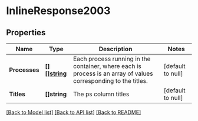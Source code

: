 # InlineResponse2003

## Properties
Name | Type | Description | Notes
------------ | ------------- | ------------- | -------------
**Processes** | [**[][]string**](array.md) | Each process running in the container, where each is process is an array of values corresponding to the titles. | [default to null]
**Titles** | **[]string** | The ps column titles | [default to null]

[[Back to Model list]](../README.md#documentation-for-models) [[Back to API list]](../README.md#documentation-for-api-endpoints) [[Back to README]](../README.md)

